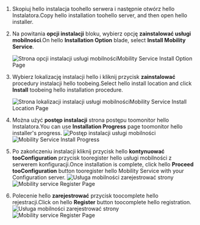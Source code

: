 1. <span data-ttu-id="5c151-101">Skopiuj hello instalacja toohello serwera i następnie otwórz hello Instalatora.</span><span class="sxs-lookup"><span data-stu-id="5c151-101">Copy hello installation toohello server, and then open hello installer.</span></span>
2. <span data-ttu-id="5c151-102">Na powitania **opcji instalacji** bloku, wybierz opcję **zainstalować usługi mobilności**.</span><span class="sxs-lookup"><span data-stu-id="5c151-102">On hello **Installation Option** blade, select **Install Mobility Service**.</span></span>

    ![<span data-ttu-id="5c151-103">Strona opcji instalacji usługi mobilności</span><span class="sxs-lookup"><span data-stu-id="5c151-103">Mobility Service Install Option Page</span></span> ](./media/site-recovery-install-mob-svc-gui/mobility1.png)
3. <span data-ttu-id="5c151-104">Wybierz lokalizację instalacji hello i kliknij przycisk **zainstalować** procedury instalacji hello toobeing.</span><span class="sxs-lookup"><span data-stu-id="5c151-104">Select hello install location  and click **Install** toobeing hello installation procedure.</span></span>

    ![<span data-ttu-id="5c151-105">Strona lokalizacji instalacji usługi mobilności</span><span class="sxs-lookup"><span data-stu-id="5c151-105">Mobility Service Install Location Page</span></span> ](./media/site-recovery-install-mob-svc-gui/mobility2.png)
4. <span data-ttu-id="5c151-106">Można użyć **postęp instalacji** strona postępu toomonitor hello Instalatora.</span><span class="sxs-lookup"><span data-stu-id="5c151-106">You can use **Installation Progress** page toomonitor hello installer's progress.</span></span>
    <span data-ttu-id="5c151-107">![Postęp instalacji usługi mobilności](./media/site-recovery-install-mob-svc-gui/mobility3.png)</span><span class="sxs-lookup"><span data-stu-id="5c151-107">![Mobility Service Install Progress ](./media/site-recovery-install-mob-svc-gui/mobility3.png)</span></span>

5. <span data-ttu-id="5c151-108">Po zakończeniu instalacji kliknij przycisk hello **kontynuować tooConfiguration** przycisk tooregister hello usługi mobilności z serwerem konfiguracji.</span><span class="sxs-lookup"><span data-stu-id="5c151-108">Once installation is complete, click hello **Proceed tooConfiguration** button tooregister hello Mobility Service with your Configuration server.</span></span>
    <span data-ttu-id="5c151-109">![Usługa mobilności zarejestrować strony](./media/site-recovery-install-mob-svc-gui/mobility4.png)</span><span class="sxs-lookup"><span data-stu-id="5c151-109">![Mobility service Register Page ](./media/site-recovery-install-mob-svc-gui/mobility4.png)</span></span>

6. <span data-ttu-id="5c151-110">Polecenie hello **zarejestrować** przycisk toocomplete hello rejestracji.</span><span class="sxs-lookup"><span data-stu-id="5c151-110">Click on hello **Register** button toocomplete hello registration.</span></span>
    <span data-ttu-id="5c151-111">![Usługa mobilności zarejestrować strony](./media/site-recovery-install-mob-svc-gui/mobility5.png)</span><span class="sxs-lookup"><span data-stu-id="5c151-111">![Mobility service Register Page ](./media/site-recovery-install-mob-svc-gui/mobility5.png)</span></span>

